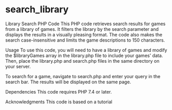 # search_library

Library Search PHP Code
This PHP code retrieves search results for games from a library of games. It filters the library by the search parameter and displays the results in a visually pleasing format. The code also makes the search case-insensitive and limits the game descriptions to 150 characters.

Usage
To use this code, you will need to have a library of games and modify the $libraryGames array in the library.php file to include your games' data. Then, place the library.php and search.php files in the same directory on your server.

To search for a game, navigate to search.php and enter your query in the search bar. The results will be displayed on the same page.

Dependencies
This code requires PHP 7.4 or later.

Acknowledgments
This code is based on a tutorial
